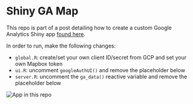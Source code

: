 # Shiny GA Map

This repo is part of a post detailing how to create a custom Google Analytics Shiny app [found here](https://compassred.shinyapps.io/shiny_ga_map/).

In order to run, make the following changes:

- `global.R`:  create/set your own client ID/secret from GCP and set your own Mapbox token
- `ui.R`: uncomment  `googleAuthUI()` and remove the placeholder below
- `server.R`: uncomment the `ga_data()` reactive variable and remove the placeholder below

![App in this repo](https://i.imgur.com/i0VKpur.png)
